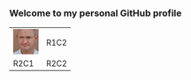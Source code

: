 ### Welcome to my personal GitHub profile

<table style='border-collapse:collapse;'>
<tr><td><img src="https://github.com/MichielVictor/MichielVictor/blob/320f4da9fe640c57699d516c084ab95c5cffdc8e/Images/Michiel.png"></img></td><td>R1C2</td></tr>
<tr><td>R2C1</td><td>R2C2</td></tr>
</table>

